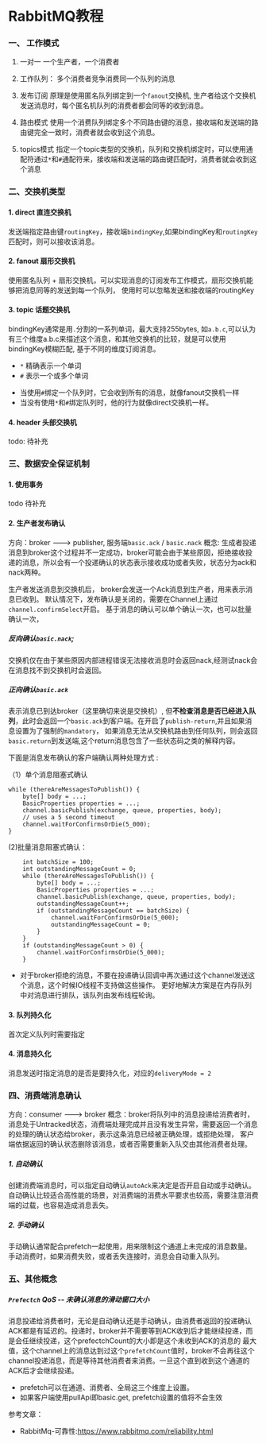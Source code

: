 # RabbitMQ教程

### 一、 工作模式

1. 一对一
一个生产者，一个消费者

2. 工作队列：
多个消费者竞争消费同一个队列的消息

3. 发布订阅
原理是使用匿名队列绑定到一个`fanout`交换机, 生产者给这个交换机发送消息时，每个匿名机队列的消费者都会同等的收到消息。

4. 路由模式
使用一个消费队列绑定多个不同路由键的消息，接收端和发送端的路由键完全一致时，消费者就会收到这个消息。

5. topics模式
指定一个topic类型的交换机，队列和交换机绑定时，可以使用通配符通过`*`和`#`通配符来，接收端和发送端的路由键匹配时，消费者就会收到这个消息

### 二、交换机类型
#### 1.  direct 直连交换机

发送端指定路由键`routingKey`，接收端`bindingKey`,如果bindingKey和`routingKey`匹配时，则可以接收该消息。

#### 2. fanout 扇形交换机

使用匿名队列 + 扇形交换机，可以实现消息的订阅发布工作模式，扇形交换机能够把消息同等的发送到每一个队列，
使用时可以忽略发送和接收端的routingKey

#### 3. topic 话题交换机

bindingKey通常是用`.`分割的一系列单词，最大支持255bytes, 如`a.b.c`,可以认为有三个维度a.b.c来描述这个消息，和其他交换机的比较，就是可以使用bindingKey模糊匹配,
基于不同的维度订阅消息。

* `*` 精确表示一个单词
* `#` 表示一个或多个单词

- 当使用`#`绑定一个队列时，它会收到所有的消息，就像fanout交换机一样
- 当没有使用`*`和`#`绑定队列时，他的行为就像direct交换机一样。

#### 4. header 头部交换机

todo: 待补充

### 三、数据安全保证机制

#### 1. 使用事务

todo 待补充

#### 2. 生产者发布确认
方向：broker ---> publisher, 服务端`basic.ack` / `basic.nack`
概念: 生成者投递消息到broker这个过程并不一定成功，broker可能会由于某些原因，拒绝接收投递的消息，所以会有一个投递确认的状态表示接收成功或者失败，状态分为ack和nack两种。

生产者发送消息到交换机后， broker会发送一个Ack消息到生产者，用来表示消息已收到。 默认情况下，发布确认是关闭的，需要在Channel上通过`channel.confirmSelect`开启。
基于消息的确认可以单个确认一次，也可以批量确认一次，

##### 反向确认`basic.nack`;
交换机仅在由于某些原因内部进程错误无法接收消息时会返回nack,经测试nack会在消息找不到交换机时会返回。

##### 正向确认`basic.ack`
表示消息已到达broker（这里确切来说是交换机）, 但**不检查消息是否已经进入队列**，此时会返回一个`basic.ack`到客户端。在开启了`publish-return`,并且如果消息设置为了强制的`mandatory`，
如果消息无法从交换机路由到任何队列，则会返回`basic.return`到发送端,这个return消息包含了一些状态码之类的解释内容。

下面是消息发布确认的客户端确认两种处理方式 :

（1）单个消息阻塞式确认

```
while (thereAreMessagesToPublish()) {
    byte[] body = ...;
    BasicProperties properties = ...;
    channel.basicPublish(exchange, queue, properties, body);
    // uses a 5 second timeout
    channel.waitForConfirmsOrDie(5_000);
}
```

(2)批量消息阻塞式确认：

```
    int batchSize = 100;
    int outstandingMessageCount = 0;
    while (thereAreMessagesToPublish()) {
        byte[] body = ...;
        BasicProperties properties = ...;
        channel.basicPublish(exchange, queue, properties, body);
        outstandingMessageCount++;
        if (outstandingMessageCount == batchSize) {
            channel.waitForConfirmsOrDie(5_000);
            outstandingMessageCount = 0;
        }
    }
    if (outstandingMessageCount > 0) {
        channel.waitForConfirmsOrDie(5_000);
    }
```


* 对于broker拒绝的消息，不要在投递确认回调中再次通过这个channel发送这个消息，这个时候IO线程不支持做这些操作。
更好地解决方案是在内存队列中对消息进行排队，该队列由发布线程轮询。


#### 3. 队列持久化
首次定义队列时需要指定

#### 4. 消息持久化
消息发送时指定消息的是否是要持久化，对应的`deliveryMode = 2`



### 四、消费端消息确认
方向：consumer --->  broker
概念：broker将队列中的消息投递给消费者时，消息处于Untracked状态，消费端处理完成并且没有发生异常，需要返回一个消息的处理的确认状态给broker，表示这条消息已经被正确处理，或拒绝处理，
客户端依据返回的确认状态删除该消息，或者否需要重新入队交由其他消费者处理。

##### 1. 自动确认
创建消费端消息时，可以指定自动确认`autoAck`来决定是否开启自动或手动确认。自动确认比较适合高性能的场景，对消费端的消费水平要求也较高，需要注意消费端的过载，也容易造成消息丢失。

##### 2. 手动确认
手动确认通常配合prefetch一起使用，用来限制这个通道上未完成的消息数量。 手动消费时，如果消费失败，或者丢失连接时，消息会自动重入队列。


### 五、其他概念
##### `Prefectch` QoS -- 未确认消息的滑动窗口大小

消息投递给消费者时，无论是自动确认还是手动确认，由消费者返回的投递确认ACK都是有延迟的。投递时，broker并不需要等到ACK收到后才能继续投递，而是会任继续投递，这个prefectchCount的大小即是这个未收到ACK的消息的
最大值，这个channel上的消息达到过这个`prefetchCount`值时，broker不会再往这个channel投递消息，而是等待其他消费者来消费。一旦这个直到收到这个通道的ACK后才会继续投递。

* prefetch可以在通道、消费者、全局这三个维度上设置。
* 如果客户端使用pullApi即basic.get, prefetch设置的值将不会生效

参考文章：
* RabbitMq-可靠性:<https://www.rabbitmq.com/reliability.html>

